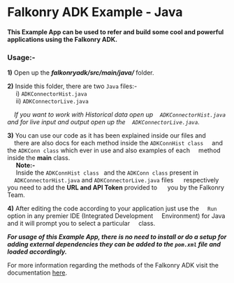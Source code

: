 # Falkonry ADK Example - Java
#### This Example App can be used to refer and build some cool and powerful applications using the Falkonry ADK.

### Usage:-

**1)** Open up the **_falkonryadk/src/main/java/_** folder.<br>

**2)** Inside this folder, there are two `Java` files:-<br>
&nbsp;&nbsp;&nbsp;&nbsp; i) `ADKConnectorHist.java` <br>
&nbsp;&nbsp;&nbsp;&nbsp; ii) `ADKConnectorLive.java` <br>

&nbsp;&nbsp;&nbsp;&nbsp;_If you want to work with Historical data open up &nbsp;&nbsp;&nbsp;`ADKConnectorHist.java` and for live
input and output open up the &nbsp;&nbsp;&nbsp;`ADKConnectorLive.java`._ <br>

**3)** You can use our code as it has been explained inside our files and
&nbsp;&nbsp;&nbsp;&nbsp;there are also docs for each method inside the `ADKConnHist class`
&nbsp;&nbsp;&nbsp;&nbsp;and the `ADKConn class` which ever in use and also examples of each
&nbsp;&nbsp;&nbsp;&nbsp;method inside the **main** class.<br>
&nbsp;&nbsp;&nbsp;&nbsp; **Note:-** <br>
&nbsp;&nbsp;&nbsp;&nbsp; Inside the `ADKConnHist class ` and the `ADKConn class` present in &nbsp;&nbsp;&nbsp;&nbsp;`ADKConnectorHist.java` and `ADKConnectorLive.java` files
&nbsp;&nbsp;&nbsp;&nbsp;&nbsp;respectively you need to add the **URL and API Token** provided to
&nbsp;&nbsp;&nbsp;&nbsp;&nbsp;you by the Falkonry Team.

**4)** After editing the code according to your application just use the
&nbsp;&nbsp;&nbsp;&nbsp;`Run` option in any premier IDE (Integrated Development
&nbsp;&nbsp;&nbsp;&nbsp;Environment) for Java and it will prompt you to select a particular &nbsp;&nbsp;&nbsp;&nbsp;class.

**_For usage of this Example App, there is no need to install or do a setup for adding external dependencies they can be added to the `pom.xml` file and loaded accordingly._**<br>

 For more information regarding the methods of the Falkonry ADK visit the documentation [here](https://help.falkonry.com/en/latest/adk_documentation.html).
